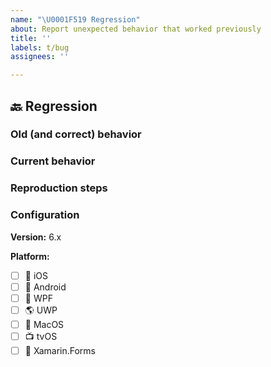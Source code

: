 ```yaml
---
name: "\U0001F519 Regression"
about: Report unexpected behavior that worked previously
title: ''
labels: t/bug
assignees: ''

---
```


## 🔙 Regression

<!--- Summary description of the regression --->

### Old (and correct) behavior

### Current behavior

### Reproduction steps

### Configuration

**Version:** 6.x

**Platform:** 
- [ ] :iphone: iOS
- [ ] :robot: Android
- [ ] :checkered_flag: WPF
- [ ] :earth_americas: UWP
- [ ] :apple: MacOS
- [ ] :tv: tvOS
- [ ] :monkey: Xamarin.Forms
